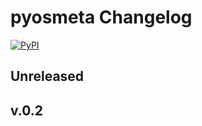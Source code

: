 # pyosmeta Changelog

[![PyPI](https://img.shields.io/pypi/v/pyosmeta.svg)](https://pypi.org/project/pyosmeta/)

## Unreleased

## v.0.2
